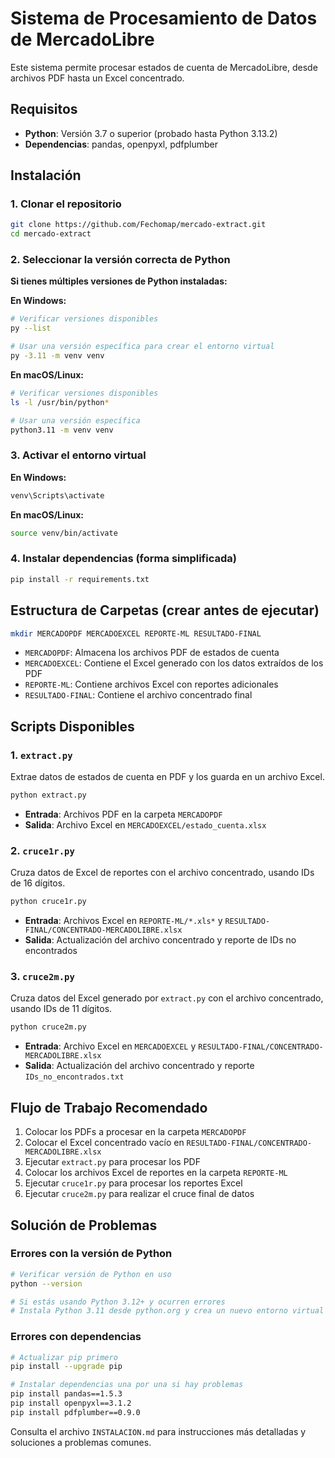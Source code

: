 # Sistema de Procesamiento de Datos de MercadoLibre

Este sistema permite procesar estados de cuenta de MercadoLibre, desde archivos PDF hasta un Excel concentrado.

## Requisitos

- **Python**: Versión 3.7 o superior (probado hasta Python 3.13.2)
- **Dependencias**: pandas, openpyxl, pdfplumber

## Instalación

### 1. Clonar el repositorio
```bash
git clone https://github.com/Fechomap/mercado-extract.git
cd mercado-extract
```

### 2. Seleccionar la versión correcta de Python

**Si tienes múltiples versiones de Python instaladas:**

**En Windows:**
```bash
# Verificar versiones disponibles
py --list

# Usar una versión específica para crear el entorno virtual
py -3.11 -m venv venv
```

**En macOS/Linux:**
```bash
# Verificar versiones disponibles
ls -l /usr/bin/python*

# Usar una versión específica
python3.11 -m venv venv
```

### 3. Activar el entorno virtual

**En Windows:**
```bash
venv\Scripts\activate
```

**En macOS/Linux:**
```bash
source venv/bin/activate
```

### 4. Instalar dependencias (forma simplificada)
```bash
pip install -r requirements.txt
```

## Estructura de Carpetas (crear antes de ejecutar)
```bash
mkdir MERCADOPDF MERCADOEXCEL REPORTE-ML RESULTADO-FINAL
```

- `MERCADOPDF`: Almacena los archivos PDF de estados de cuenta
- `MERCADOEXCEL`: Contiene el Excel generado con los datos extraídos de los PDF
- `REPORTE-ML`: Contiene archivos Excel con reportes adicionales
- `RESULTADO-FINAL`: Contiene el archivo concentrado final

## Scripts Disponibles

### 1. `extract.py`
Extrae datos de estados de cuenta en PDF y los guarda en un archivo Excel.

```bash
python extract.py
```

- **Entrada**: Archivos PDF en la carpeta `MERCADOPDF`
- **Salida**: Archivo Excel en `MERCADOEXCEL/estado_cuenta.xlsx`

### 2. `cruce1r.py`
Cruza datos de Excel de reportes con el archivo concentrado, usando IDs de 16 dígitos.

```bash
python cruce1r.py
```

- **Entrada**: Archivos Excel en `REPORTE-ML/*.xls*` y `RESULTADO-FINAL/CONCENTRADO-MERCADOLIBRE.xlsx`
- **Salida**: Actualización del archivo concentrado y reporte de IDs no encontrados

### 3. `cruce2m.py`
Cruza datos del Excel generado por `extract.py` con el archivo concentrado, usando IDs de 11 dígitos.

```bash
python cruce2m.py
```

- **Entrada**: Archivo Excel en `MERCADOEXCEL` y `RESULTADO-FINAL/CONCENTRADO-MERCADOLIBRE.xlsx`
- **Salida**: Actualización del archivo concentrado y reporte `IDs_no_encontrados.txt`

## Flujo de Trabajo Recomendado
1. Colocar los PDFs a procesar en la carpeta `MERCADOPDF`
2. Colocar el Excel concentrado vacío en `RESULTADO-FINAL/CONCENTRADO-MERCADOLIBRE.xlsx`
3. Ejecutar `extract.py` para procesar los PDF
4. Colocar los archivos Excel de reportes en la carpeta `REPORTE-ML`
5. Ejecutar `cruce1r.py` para procesar los reportes Excel
6. Ejecutar `cruce2m.py` para realizar el cruce final de datos

## Solución de Problemas

### Errores con la versión de Python
```bash
# Verificar versión de Python en uso
python --version

# Si estás usando Python 3.12+ y ocurren errores
# Instala Python 3.11 desde python.org y crea un nuevo entorno virtual
```

### Errores con dependencias
```bash
# Actualizar pip primero
pip install --upgrade pip

# Instalar dependencias una por una si hay problemas
pip install pandas==1.5.3
pip install openpyxl==3.1.2
pip install pdfplumber==0.9.0
```

Consulta el archivo `INSTALACION.md` para instrucciones más detalladas y soluciones a problemas comunes.